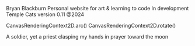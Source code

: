 Bryan Blackburn
Personal website for art
& learning to code
In development
Temple Cats version 0.11
@2024

CanvasRenderingContext2D.arc()
CanvasRenderingContext2D.rotate()

A soldier, yet a priest
clasping my hands in prayer
toward the moon